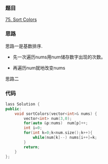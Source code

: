 ### 题目
[75. Sort Colors](https://leetcode-cn.com/problems/sort-colors/submissions/)
### 思路
思路一是基数排序.
+ 先一次遍历nums用num储存数字出现的次数。 

+ 再遍历num就地改变nums

思路二
### 代码
```c++
lass Solution {
public:
    void sortColors(vector<int>& nums) {
        vector<int> num(3,0);
        for(auto &p:nums)  num[p]++;
        int i=0;
        for(int k=0;k<num.size();k++){
            while(num[k]--) nums[i++]=k;
        }
        return;
    }
};
```
